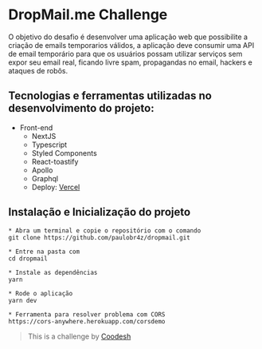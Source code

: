 # DropMail.me Challenge

O objetivo do desafio é desenvolver uma aplicação web que possibilite a criação de emails temporarios válidos, a aplicação deve consumir uma API de email temporário para que os usuários possam utilizar serviços sem expor seu email real, ficando livre spam, propagandas no email, hackers e ataques de robôs.

## Tecnologias e ferramentas utilizadas no desenvolvimento do projeto:

- Front-end
    * NextJS
    * Typescript
    * Styled Components
    * React-toastify
    * Apollo
    * Graphql
    * Deploy: [Vercel](https://vercel.com)


## Instalação e Inicialização do projeto

```
* Abra um terminal e copie o repositório com o comando
git clone https://github.com/paulobr4z/dropmail.git

* Entre na pasta com 
cd dropmail

* Instale as dependências
yarn

* Rode o aplicação
yarn dev

* Ferramenta para resolver problema com CORS
https://cors-anywhere.herokuapp.com/corsdemo

```

>  This is a challenge by [Coodesh](https://coodesh.com/)